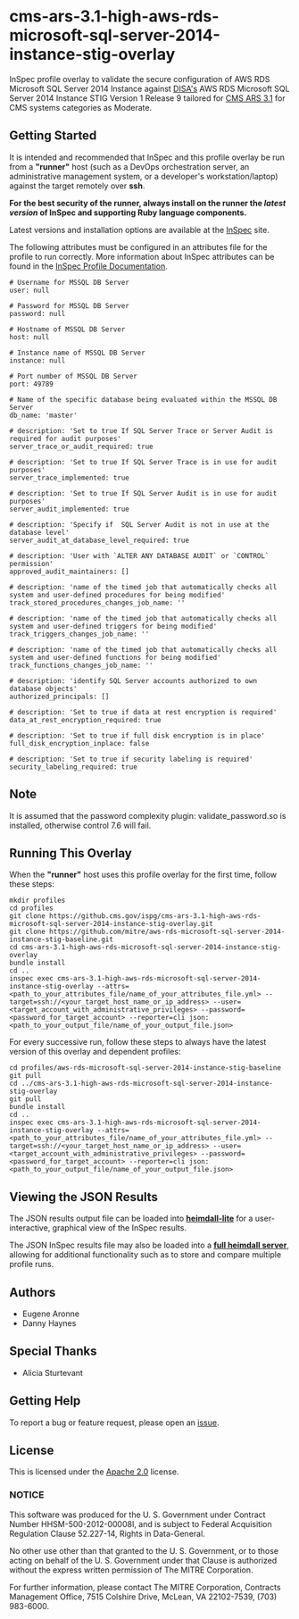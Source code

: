 # cms-ars-3.1-high-aws-rds-microsoft-sql-server-2014-instance-stig-overlay

InSpec profile overlay to validate the secure configuration of AWS RDS Microsoft SQL Server 2014 Instance against [DISA's](https://iase.disa.mil/stigs/Pages/index.aspx) AWS RDS Microsoft SQL Server 2014 Instance STIG Version 1 Release 9 tailored for [CMS ARS 3.1](https://www.cms.gov/Research-Statistics-Data-and-Systems/CMS-Information-Technology/InformationSecurity/Info-Security-Library-Items/ARS-31-Publication.html) for CMS systems categories as Moderate.

## Getting Started  
It is intended and recommended that InSpec and this profile overlay be run from a __"runner"__ host (such as a DevOps orchestration server, an administrative management system, or a developer's workstation/laptop) against the target remotely over __ssh__.

__For the best security of the runner, always install on the runner the _latest version_ of InSpec and supporting Ruby language components.__ 

Latest versions and installation options are available at the [InSpec](http://inspec.io/) site.

The following attributes must be configured in an attributes file for the profile to run correctly. More information about InSpec attributes can be found in the [InSpec Profile Documentation](https://www.inspec.io/docs/reference/profiles/).
 
```
# Username for MSSQL DB Server
user: null

# Password for MSSQL DB Server
password: null

# Hostname of MSSQL DB Server
host: null

# Instance name of MSSQL DB Server
instance: null

# Port number of MSSQL DB Server
port: 49789

# Name of the specific database being evaluated within the MSSQL DB Server
db_name: 'master'

# description: 'Set to true If SQL Server Trace or Server Audit is required for audit purposes'
server_trace_or_audit_required: true

# description: 'Set to true If SQL Server Trace is in use for audit purposes'
server_trace_implemented: true

# description: 'Set to true If SQL Server Audit is in use for audit purposes'
server_audit_implemented: true

# description: 'Specify if  SQL Server Audit is not in use at the database level'
server_audit_at_database_level_required: true

# description: 'User with `ALTER ANY DATABASE AUDIT` or `CONTROL` permission'
approved_audit_maintainers: []

# description: 'name of the timed job that automatically checks all system and user-defined procedures for being modified'
track_stored_procedures_changes_job_name: ''

# description: 'name of the timed job that automatically checks all system and user-defined triggers for being modified'
track_triggers_changes_job_name: ''

# description: 'name of the timed job that automatically checks all system and user-defined functions for being modified'
track_functions_changes_job_name: ''

# description: 'identify SQL Server accounts authorized to own database objects'
authorized_principals: []

# description: 'Set to true if data at rest encryption is required'
data_at_rest_encryption_required: true

# description: 'Set to true if full disk encryption is in place'
full_disk_encryption_inplace: false

# description: 'Set to true if security labeling is required'
security_labeling_required: true
```
## Note

It is assumed that the password complexity plugin: validate_password.so is installed, otherwise control 7.6 will fail.

## Running This Overlay
When the __"runner"__ host uses this profile overlay for the first time, follow these steps: 

```
mkdir profiles
cd profiles
git clone https://github.cms.gov/ispg/cms-ars-3.1-high-aws-rds-microsoft-sql-server-2014-instance-stig-overlay.git
git clone https://github.com/mitre/aws-rds-microsoft-sql-server-2014-instance-stig-baseline.git
cd cms-ars-3.1-high-aws-rds-microsoft-sql-server-2014-instance-stig-overlay
bundle install
cd ..
inspec exec cms-ars-3.1-high-aws-rds-microsoft-sql-server-2014-instance-stig-overlay --attrs=<path_to_your_attributes_file/name_of_your_attributes_file.yml> --target=ssh://<your_target_host_name_or_ip_address> --user=<target_account_with_administrative_privileges> --password=<password_for_target_account> --reporter=cli json:<path_to_your_output_file/name_of_your_output_file.json> 
```

For every successive run, follow these steps to always have the latest version of this overlay and dependent profiles:

```
cd profiles/aws-rds-microsoft-sql-server-2014-instance-stig-baseline
git pull
cd ../cms-ars-3.1-high-aws-rds-microsoft-sql-server-2014-instance-stig-overlay
git pull
bundle install
cd ..
inspec exec cms-ars-3.1-high-aws-rds-microsoft-sql-server-2014-instance-stig-overlay --attrs=<path_to_your_attributes_file/name_of_your_attributes_file.yml> --target=ssh://<your_target_host_name_or_ip_address> --user=<target_account_with_administrative_privileges> --password=<password_for_target_account> --reporter=cli json:<path_to_your_output_file/name_of_your_output_file.json> 
```

## Viewing the JSON Results

The JSON results output file can be loaded into __[heimdall-lite](https://mitre.github.io/heimdall-lite/)__ for a user-interactive, graphical view of the InSpec results. 

The JSON InSpec results file may also be loaded into a __[full heimdall server](https://github.com/mitre/heimdall)__, allowing for additional functionality such as to store and compare multiple profile runs.

## Authors
* Eugene Aronne
* Danny Haynes

## Special Thanks
* Alicia Sturtevant

## Getting Help
To report a bug or feature request, please open an [issue](https://github.cms.gov/ispg/cms-ars-3.1-moderate-aws-rds-oracle-mysql-ee-5.7-cis-overlay/issues/new).

## License
This is licensed under the [Apache 2.0](https://www.apache.org/licenses/LICENSE-2.0) license. 

### NOTICE  

This software was produced for the U. S. Government under Contract Number HHSM-500-2012-00008I, and is subject to Federal Acquisition Regulation Clause 52.227-14, Rights in Data-General.  

No other use other than that granted to the U. S. Government, or to those acting on behalf of the U. S. Government under that Clause is authorized without the express written permission of The MITRE Corporation.

For further information, please contact The MITRE Corporation, Contracts Management Office, 7515 Colshire Drive, McLean, VA  22102-7539, (703) 983-6000.

